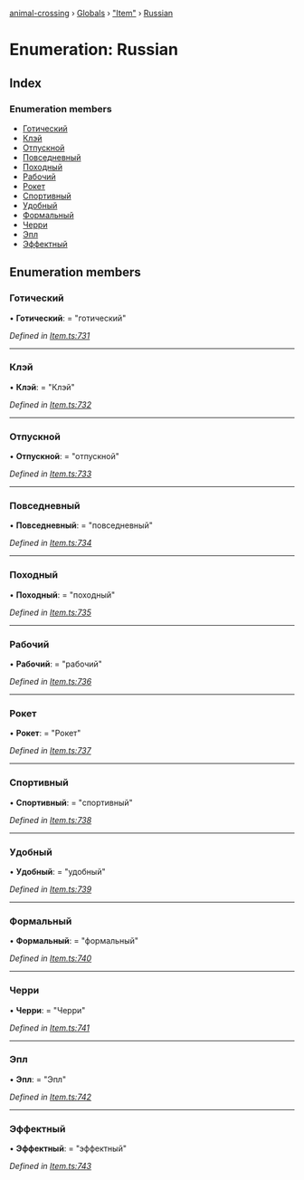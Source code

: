 [animal-crossing](../README.md) › [Globals](../globals.md) › ["Item"](../modules/_item_.md) › [Russian](_item_.russian.md)

# Enumeration: Russian

## Index

### Enumeration members

* [Готический](_item_.russian.md#готический)
* [Клэй](_item_.russian.md#клэй)
* [Отпускной](_item_.russian.md#отпускной)
* [Повседневный](_item_.russian.md#повседневный)
* [Походный](_item_.russian.md#походный)
* [Рабочий](_item_.russian.md#рабочий)
* [Рокет](_item_.russian.md#рокет)
* [Спортивный](_item_.russian.md#спортивный)
* [Удобный](_item_.russian.md#удобный)
* [Формальный](_item_.russian.md#формальный)
* [Черри](_item_.russian.md#черри)
* [Эпл](_item_.russian.md#эпл)
* [Эффектный](_item_.russian.md#эффектный)

## Enumeration members

###  Готический

• **Готический**: = "готический"

*Defined in [Item.ts:731](https://github.com/Norviah/animal-crossing/blob/c9eb585/module/types/Item.ts#L731)*

___

###  Клэй

• **Клэй**: = "Клэй"

*Defined in [Item.ts:732](https://github.com/Norviah/animal-crossing/blob/c9eb585/module/types/Item.ts#L732)*

___

###  Отпускной

• **Отпускной**: = "отпускной"

*Defined in [Item.ts:733](https://github.com/Norviah/animal-crossing/blob/c9eb585/module/types/Item.ts#L733)*

___

###  Повседневный

• **Повседневный**: = "повседневный"

*Defined in [Item.ts:734](https://github.com/Norviah/animal-crossing/blob/c9eb585/module/types/Item.ts#L734)*

___

###  Походный

• **Походный**: = "походный"

*Defined in [Item.ts:735](https://github.com/Norviah/animal-crossing/blob/c9eb585/module/types/Item.ts#L735)*

___

###  Рабочий

• **Рабочий**: = "рабочий"

*Defined in [Item.ts:736](https://github.com/Norviah/animal-crossing/blob/c9eb585/module/types/Item.ts#L736)*

___

###  Рокет

• **Рокет**: = "Рокет"

*Defined in [Item.ts:737](https://github.com/Norviah/animal-crossing/blob/c9eb585/module/types/Item.ts#L737)*

___

###  Спортивный

• **Спортивный**: = "спортивный"

*Defined in [Item.ts:738](https://github.com/Norviah/animal-crossing/blob/c9eb585/module/types/Item.ts#L738)*

___

###  Удобный

• **Удобный**: = "удобный"

*Defined in [Item.ts:739](https://github.com/Norviah/animal-crossing/blob/c9eb585/module/types/Item.ts#L739)*

___

###  Формальный

• **Формальный**: = "формальный"

*Defined in [Item.ts:740](https://github.com/Norviah/animal-crossing/blob/c9eb585/module/types/Item.ts#L740)*

___

###  Черри

• **Черри**: = "Черри"

*Defined in [Item.ts:741](https://github.com/Norviah/animal-crossing/blob/c9eb585/module/types/Item.ts#L741)*

___

###  Эпл

• **Эпл**: = "Эпл"

*Defined in [Item.ts:742](https://github.com/Norviah/animal-crossing/blob/c9eb585/module/types/Item.ts#L742)*

___

###  Эффектный

• **Эффектный**: = "эффектный"

*Defined in [Item.ts:743](https://github.com/Norviah/animal-crossing/blob/c9eb585/module/types/Item.ts#L743)*
